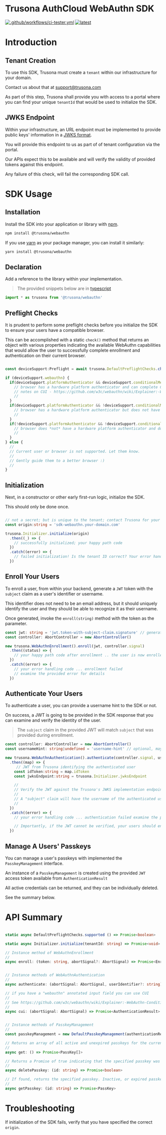 # Trusona AuthCloud WebAuthn SDK

[![.github/workflows/ci-tester.yml](https://github.com/trusona/auth-cloud-webauthn-sdk/actions/workflows/ci-tester.yml/badge.svg)](https://github.com/trusona/auth-cloud-webauthn-sdk/actions/workflows/ci-tester.yml)
[![latest](https://raw.githubusercontent.com/trusona/auth-cloud-webauthn-sdk/master/version.svg)](https://www.npmjs.com/package/@trusona/webauthn)

# Introduction

## Tenant Creation

To use this SDK, Trusona must create a `tenant` within our infrastructure for your domain.

Contact us about that at [support@trusona.com](mailto:support@trusona.com)

As part of this step, Trusona shall provide you with access to a portal where you can find your unique `tenantId` that would be used to initialize the SDK.

## JWKS Endpoint

Within your infrastructure, an URL endpoint must be implemented to provide public keys' information in a [JWKS format](https://www.rfc-editor.org/rfc/rfc7517).

You will provide this endpoint to us as part of of tenant configuration via the portal.

Our APIs expect this to be available and will verify the validity of provided tokens against this endpoint.

Any failure of this check, will fail the corresponding SDK call.


# SDK Usage

## Installation

Install the SDK into your application or library with [npm](https://docs.npmjs.com/cli/v8/commands/npm-install).

```bash
npm install @trusona/webauthn
```

If you use [yarn](https://classic.yarnpkg.com/lang/en/docs/cli/install/) as your package manager, you can install it similarly:

```bash
yarn install @trusona/webauthn
```

## Declaration

Add a reference to the library within your implementation.

> The provided snippets below are in [typescript](https://www.typescriptlang.org)

```typescript
import * as trusona from '@trusona/webauthn'
```

## Preflight Checks

It is prudent to perform some preflight checks before you initialize the SDK to ensure your users have a compatible browser.

This can be accomplished with a static `check()` method that returns an object with various properties indicating the available WebAuthn capabilities that would allow the user to successfully complete enrollment and authentication on their current browser.

```typescript

const deviceSupport:Preflight = await trusona.DefaultPreflightChecks.check()

if (deviceSupport.webauthn) {
  if(deviceSupport.platformAuthenticator && deviceSupport.conditionalMediation) {
    // browser has a hardware platform authenticator and can complete CUI
    // notes on CUI - https://github.com/w3c/webauthn/wiki/Explainer:-WebAuthn-Conditional-UI
    //
  }
  if(deviceSupport.platformAuthenticator && !deviceSupport.conditionalMediation) {
    // browser has a hardware platform authenticator but does not have CUI support
    //
  }
  if(!deviceSupport.platformAuthenticator && !deviceSupport.conditionalMediation) {
    // browser does *not* have a hardware platform authenticator and does not have CUI support
    //
  }
} else {
  //
  // Current user or browser is not supported. Let them know. 
  //
  // Gently guide them to a better browser :)
  //
}
```

## Initialization

Next, in a constructor or other early first-run logic, initialize the SDK.

This should only be done once.

```typescript

// not a secret; but is unique to the tenant; contact Trusona for your own value.
const origin:string = 'sdk-webauthn.your-domain.com'

trusona.Initializer.initialize(origin)
  .then((_) => {
    // successfully initialized; your happy path code
  })
  .catch((error) => {
    // failed initialization! Is the tenant ID correct? Your error handling code
  })
```  

## Enroll Your Users

To enroll a user, from within your backend, generate a `JWT` token with the `subject` claim as a user's identifier or username.

This identifier does not need to be an email address, but it should uniquely identify the user and they should be able to recognize it as their username.

Once generated, invoke the `enroll(string)` method with the token as the parameter.

```typescript
const jwt: string = 'jwt.token-with-subject-claim.signature' // generated from your backend
const controller: AbortController = new AbortController()

new trusona.WebAuthnEnrollment().enroll(jwt, controller.signal)
  .then((status) => {
    // your happy path code after enrollment .. the user is now enrolled
  })
  .catch((error) => {
    // your error handling code ... enrollment failed
    // examine the provided error for details
  })
```

## Authenticate Your Users

To authenticate a user, you can provide a username hint to the SDK or not.

On success, a JWT is going to be provided in the SDK response that you can examine and verify the identity of the user.

> The `subject` claim in the provided JWT will match `subject` that was provided during enrollment. 

```typescript
const controller: AbortController = new AbortController()
const usernameHint: string|undefined = 'username-hint' // optional, may be undefined

new trusona.WebAuthnAuthentication().authenticate(controller.signal, usernameHint)
  .then((map) => {
     // JWT from Trusona identifying the authenticated user
    const idToken:string = map.idToken
    const jwksEndpoint:string = trusona.Initializer.jwksEndpoint

    //
    // Verify the JWT against the Trusona's JWKS implementation endpoint.
    //
    // A "subject" claim will have the username of the authenticated user.
    //
  })
  .catch((error) => {
    // your error handling code ... authentication failed examine the provided error for details

    // Importantly, if the JWT cannot be verified, your users should end up here.
  })
```

## Manage A Users' Passkeys

You can manage a user's passkeys with implemented the `PasskeyManagement` interface.

An instance of a `PasskeyManagement` is created using the provided `JWT` access token available from `AuthenticationResult`

All active credentials can be returned, and they can be individually deleted.

See the summary below.



# API Summary

```typescript

static async DefaultPreflightChecks.supported () => Promise<boolean>

static async Initializer.initialize(tenantId: string) => Promise<void>

// Instance method of WebAuthnEnrollment
//
async enroll: (token: string, abortSignal?: AbortSignal) => Promise<EnrollmentResult>


// Instance methods of WebAuthnAuthentication
//
async authenticate: (abortSignal: AbortSignal, userIdentifier?: string) => Promise<AuthenticationResult>

// if you have a "webauthn" annotated input field you can use CUI
//
// See https://github.com/w3c/webauthn/wiki/Explainer:-WebAuthn-Conditional-UI
//
async cui: (abortSignal: AbortSignal) => Promise<AuthenticationResult>


// Instance methods of PasskeyManagement
//
const passkeyManagement = new DefaultPasskeyManagement(authenticationResult.accessToken) 

// Returns an array of all active and unexpired passkeys for the currently authenticated user.
//
async get: () => Promise<PassKey[]>

// Returns a Promise of true indicating that the specified passkey was successfully deleted.
//
async deletePasskey: (id: string) => Promise<boolean>

// If found, returns the specified passkey. Inactive, or expired passkeys cannot be retrieved.
//
async getPasskey: (id: string) => Promise<PassKey>

```

# Troubleshooting

If initialization of the SDK fails, verify that you have specified the correct `origin`.
